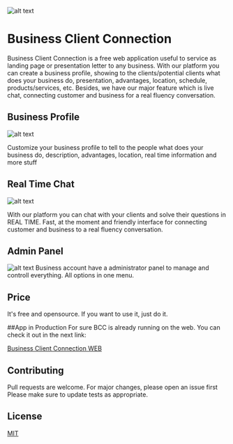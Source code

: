 ![alt text](https://i.imgur.com/QjfI7Vn.png)

# Business Client Connection
Business Client Connection is a free web application useful to service as landing page or presentation letter to any business. With our platform you can create a business profile, showing to the clients/potential clients what does your business do, presentation, advantages, location, schedule, products/services, etc. Besides, we have our major feature which is live chat, connecting customer and business for a real fluency conversation.

## Business Profile
![alt text](https://i.imgur.com/Zr98S5p.png)

Customize your business profile to tell to the people what does your business do, description, advantages, location, real time information and more stuff


## Real Time Chat 
![alt text](https://i.imgur.com/k8P1AVs.png)

With our platform you can chat with your clients and solve their questions in REAL TIME. Fast, at the moment and friendly interface for connecting customer and business to a real fluency conversation.

## Admin Panel
![alt text](https://i.imgur.com/fg4HgGc.png)
Business account have a administrator panel to manage and controll everything. All options in one menu.

## Price
It's free and opensource. If you want to use it, just do it.

##App in Production
For sure BCC is already running on the web. You can check it out in the next link:

[Business Client Connection WEB](https://businessclientconnection.netlify.app/)


## Contributing
Pull requests are welcome. For major changes, please open an issue first 
Please make sure to update tests as appropriate.

## License
[MIT](https://choosealicense.com/licenses/mit/)
